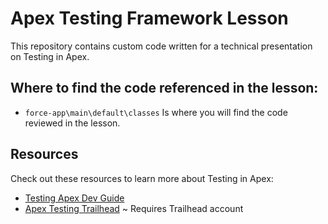 # Apex Testing Framework Lesson
This repository contains custom code written for a technical presentation on Testing in Apex.

## Where to find the code referenced in the lesson:
- `force-app\main\default\classes` Is where you will find the code reviewed in the lesson.

## Resources
Check out these resources to learn more about Testing in Apex:
- [Testing Apex Dev Guide](https://developer.salesforce.com/docs/atlas.en-us.apexcode.meta/apexcode/apex_testing.htm)
- [Apex Testing Trailhead](https://trailhead.salesforce.com/content/learn/modules/apex_testing) ~ Requires Trailhead account
